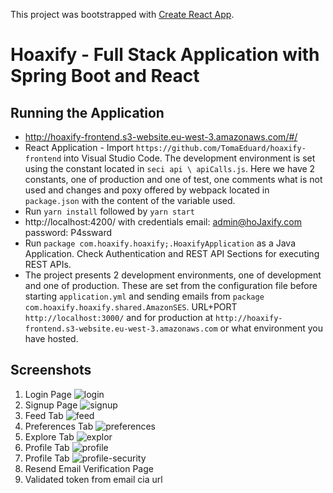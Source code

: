 This project was bootstrapped with [Create React App](https://github.com/facebook/create-react-app).

# Hoaxify - Full Stack Application with Spring Boot and React

## Running the Application
- http://hoaxify-frontend.s3-website.eu-west-3.amazonaws.com/#/
- React Application - Import `https://github.com/TomaEduard/hoaxify-frontend` into Visual Studio Code. The development environment is set using the constant located in `seci api \ apiCalls.js`. Here we have 2 constants, one of production and one of test, one comments what is not used and changes and poxy offered by webpack located in `package.json` with the content of the variable used.
- Run `yarn install` followed by `yarn start`
- http://localhost:4200/ with credentials email: admin@hoJaxify.com password: P4ssward
- Run `package com.hoaxify.hoaxify;.HoaxifyApplication` as a Java Application. Check Authentication and REST API Sections for executing REST APIs.
- The project presents 2 development environments, one of development and one of production. These are set from the configuration file before starting `application.yml` and
 sending emails from `package com.hoaxify.hoaxify.shared.AmazonSES`. URL+PORT `http://localhost:3000/` and for production at `http://hoaxify-frontend.s3-website.eu-west-3.amazonaws.com` or what environment you have hosted.
 
## Screenshots
1. Login Page
![login](https://user-images.githubusercontent.com/45673679/84307138-23ddb380-ab65-11ea-99bd-916adde7fb16.png)
2. Signup Page
![signup](https://user-images.githubusercontent.com/45673679/84307131-20e2c300-ab65-11ea-97ec-0740d329cb6f.png)
3. Feed Tab
![feed](https://user-images.githubusercontent.com/45673679/84307135-22ac8680-ab65-11ea-9729-24319bce9c28.png)
4. Preferences Tab
![preferences](https://user-images.githubusercontent.com/45673679/84307119-1d4f3c00-ab65-11ea-824f-f9eadca7a804.png)
5. Explore Tab
![explor](https://user-images.githubusercontent.com/45673679/84307134-2213f000-ab65-11ea-935d-44fabf3a3933.png)
6. Profile Tab
![profile](https://user-images.githubusercontent.com/45673679/84307128-204a2c80-ab65-11ea-8d9d-c06b2b1ab0f4.png)
7. Profile Tab
![profile-security](https://user-images.githubusercontent.com/45673679/84307129-20e2c300-ab65-11ea-9efa-7124b26150de.png)
7. Resend Email Verification Page
8. Validated token from email cia url








